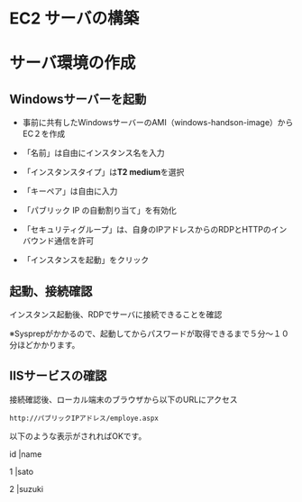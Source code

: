 # EC2 サーバの構築

# サーバ環境の作成

## Windowsサーバーを起動
- 事前に共有したWindowsサーバーのAMI（windows-handson-image）からEC２を作成
- 「名前」は自由にインスタンス名を入力
- 「インスタンスタイプ」は**T2 medium**を選択
- 「キーペア」は自由に入力
- 「パブリック IP の自動割り当て」を有効化
- 「セキュリティグループ」は、自身のIPアドレスからのRDPとHTTPのインバウンド通信を許可

- 「インスタンスを起動」をクリック

## 起動、接続確認
インスタンス起動後、RDPでサーバに接続できることを確認

※Sysprepがかかるので、起動してからパスワードが取得できるまで５分〜１０分ほどかかります。

## IISサービスの確認
接続確認後、ローカル端末のブラウザから以下のURLにアクセス
```
http://パブリックIPアドレス/employe.aspx
```
以下のような表示がされればOKです。

id	|name

1	  |sato

2	  |suzuki


